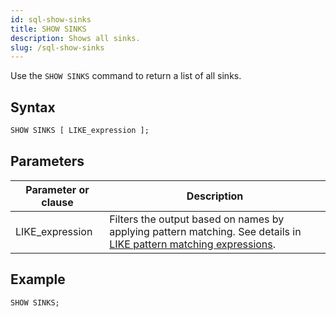 ```yaml
---
id: sql-show-sinks
title: SHOW SINKS
description: Shows all sinks.
slug: /sql-show-sinks
---
```

<head>
  <link rel="canonical" href="https://docs.risingwave.com/docs/current/sql-show-sinks/" />
</head>

Use the `SHOW SINKS` command to return a list of all sinks.

## Syntax

```sql
SHOW SINKS [ LIKE_expression ];
```


## Parameters

|Parameter or clause        | Description           |
|---------------------------|-----------------------|
|LIKE_expression| Filters the output based on names by applying pattern matching. See details in [LIKE pattern matching expressions](/sql/functions-operators/sql-function-string.md#like-pattern-matching-expressions).|

## Example

```sql
SHOW SINKS;
```